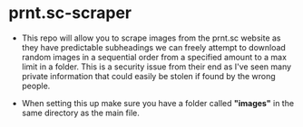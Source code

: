 # prnt.sc-scraper

* This repo will allow you to scrape images from the prnt.sc website as they have predictable subheadings we can freely attempt to download random images in a sequential order from a specified amount to a max limit in a folder. This is a security issue from their end as I've seen many private information that could easily be stolen if found by the wrong people.

 - When setting this up make sure you have a folder called **"images"** in the same directory as the main file.
